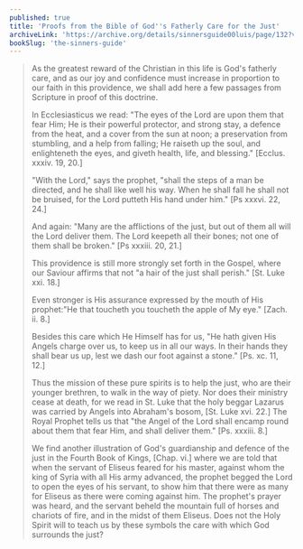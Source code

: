 ```yaml
---
published: true
title: 'Proofs from the Bible of God''s Fatherly Care for the Just'
archiveLink: 'https://archive.org/details/sinnersguide00luis/page/132?view=theater'
bookSlug: 'the-sinners-guide'
---
```


> As the greatest reward of the Christian in this life is God's fatherly care, and as our joy and confidence must increase in proportion to our faith in this providence, we shall add here a few passages from Scripture in proof of this doctrine.
> 
> In Ecclesiasticus we read: "The eyes of the Lord are upon them that fear Him; He is their powerful protector, and strong stay, a defence from the heat, and a cover from the sun at noon; a preservation from stumbling, and a help from falling; He raiseth up the soul, and enlighteneth the eyes, and giveth health, life, and blessing." [Ecclus. xxxiv. 19, 20.]
> 
> "With the Lord," says the prophet, "shall the steps of a man be directed, and he shall like well his way. When he shall fall he shall not be bruised, for the Lord putteth His hand under him." [Ps xxxvi. 22, 24.]
> 
> And again: "Many are the afflictions of the just, but out of them all will the Lord deliver them. The Lord keepeth all their bones; not one of them shall be broken." [Ps xxxiii. 20, 21.]
> 
> This providence is still more strongly set forth in the Gospel, where our Saviour affirms that not "a hair of the just shall perish." [St. Luke xxi. 18.]
> 
> Even stronger is His assurance expressed by the mouth of His prophet:"He that toucheth you toucheth the apple of My eye." [Zach. ii. 8.]
>
> Besides this care which He Himself has for us, "He hath given His Angels charge over us, to keep us in all our ways. In their hands they shall bear us up, lest we dash our foot against a stone." [Ps. xc. 11, 12.]
> 
> Thus the mission of these pure spirits is to help the just, who are their younger brethren, to walk in the way of piety. Nor does their ministry cease at death, for we read in St. Luke that the holy beggar Lazarus was carried by Angels into Abraham's bosom, [St. Luke xvi. 22.] The Royal Prophet tells us that "the Angel of the Lord shall encamp round about them that fear Him, and shall deliver them." [Ps. xxxiii. 8.]
> 
> We find another illustration of God's guardianship and defence of the just in the Fourth Book of Kings, [Chap. vi.] where we are told that when the servant of Eliseus feared for his master, against whom the king of Syria with all His army advanced, the prophet begged the Lord to open the eyes of his servant, to show him that there were as many for Eliseus as there were coming against him. The prophet's prayer was heard, and the servant beheld the mountain full of horses and chariots of fire, and in the midst of them Eliseus. Does not the Holy Spirit will to teach us by these symbols the care with which God surrounds the just?
